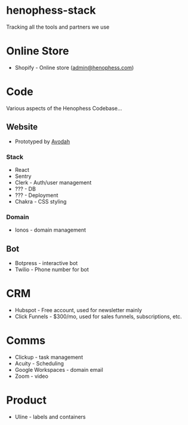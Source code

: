 # henophess-stack
Tracking all the tools and partners we use

# Online Store
* Shopify - Online store (admin@henophess.com)

# Code

Various aspects of the Henophess Codebase...

## Website

* Prototyped by [Avodah](https://www.avodah.dev/)

### Stack
* React
* Sentry
* Clerk - Auth/user management
* ??? - DB
*  ??? - Deployment
*  Chakra - CSS styling

### Domain

* Ionos - domain management

## Bot
* Botpress - interactive bot
* Twilio - Phone number for bot

# CRM

* Hubspot - Free account, used for newsletter mainly
* Click Funnels - $300/mo, used for sales funnels, subscriptions, etc. 


# Comms

* Clickup - task management
* Acuity - Scheduling
* Google Workspaces - domain email
* Zoom - video

# Product

* Uline - labels and containers
